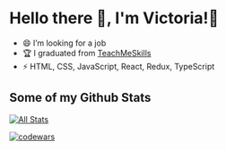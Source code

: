 # Hello there 👋, I'm Victoria!🙎

- 😄 I’m looking for a job
- 🏆 I graduated from <a href="https://teachmeskills.by/">TeachMeSkills</a>
- ⚡ HTML, CSS, JavaScript, React, Redux, TypeScript

## Some of my Github Stats
[![All Stats](https://github-readme-stats-axpwmfcg3.vercel.app/api?username=Victoria-Gudoit&show_icons=true&include_all_commits=true&count_private=true&hide=contribs)](https://github.com/pedes/github-readme-stats)

[![codewars](https://www.codewars.com/users/Victoria-Gudoit/badges/large)](https://www.codewars.com/users/Victoria-Gudoit)   

